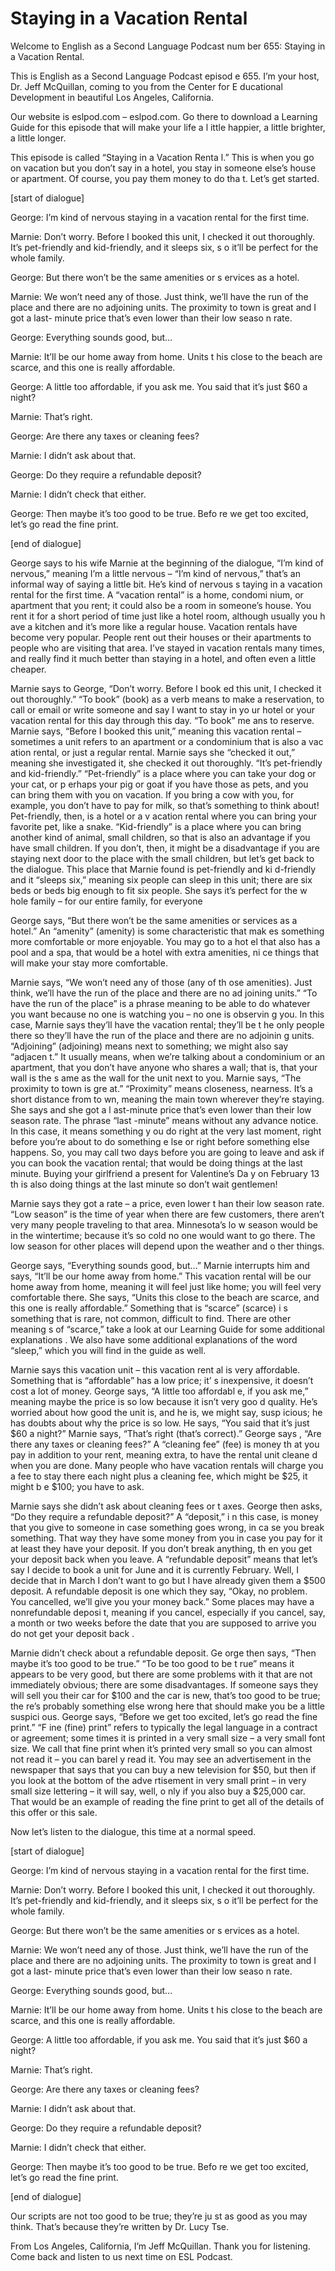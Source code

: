 # Staying in a Vacation Rental

Welcome to English as a Second Language Podcast num ber 655: Staying in a Vacation Rental.

This is English as a Second Language Podcast episod e 655.  I’m your host, Dr. Jeff McQuillan, coming to you from the Center for E ducational Development in beautiful Los Angeles, California.

Our website is eslpod.com – eslpod.com.  Go there to download a Learning Guide for this episode that will make your life a l ittle happier, a little brighter, a little longer.

This episode is called “Staying in a Vacation Renta l.”  This is when you go on vacation but you don’t say in a hotel, you stay in someone else’s house or apartment.  Of course, you pay them money to do tha t.  Let’s get started.

[start of dialogue]

George:  I’m kind of nervous staying in a vacation rental for the first time.

Marnie:  Don’t worry.  Before I booked this unit, I  checked it out thoroughly.  It’s pet-friendly and kid-friendly, and it sleeps six, s o it’ll be perfect for the whole family.

George:  But there won’t be the same amenities or s ervices as a hotel.

Marnie:  We won’t need any of those.  Just think, we’ll have the run of the place and there are no adjoining units.  The proximity to  town is great and I got a last- minute price that’s even lower than their low seaso n rate.

George:  Everything sounds good, but…

Marnie:  It’ll be our home away from home.  Units t his close to the beach are scarce, and this one is really affordable.

George:  A little too affordable, if you ask me.  You said that it’s just $60 a night?

Marnie:  That’s right.

George:  Are there any taxes or cleaning fees?

Marnie:  I didn’t ask about that.

George:  Do they require a refundable deposit?

Marnie:  I didn’t check that either.

George:  Then maybe it’s too good to be true.  Befo re we get too excited, let’s go read the fine print.

[end of dialogue]

George says to his wife Marnie at the beginning of the dialogue, “I’m kind of nervous,” meaning I’m a little nervous – “I’m kind of nervous,” that’s an informal way of saying a little bit.  He’s kind of nervous s taying in a vacation rental for the first time.  A “vacation rental” is a home, condomi nium, or apartment that you rent; it could also be a room in someone’s house.  You rent it for a short period of time just like a hotel room, although usually you h ave a kitchen and it’s more like a regular house.  Vacation rentals have become very  popular.  People rent out their houses or their apartments to people who are visiting that area.  I’ve stayed in vacation rentals many times, and really find it much better than staying in a hotel, and often even a little cheaper.

Marnie says to George, “Don’t worry.  Before I book ed this unit, I checked it out thoroughly.”  “To book” (book) as a verb means to make a reservation, to call or email or write someone and say I want to stay in yo ur hotel or your vacation rental for this day through this day.  “To book” me ans to reserve.  Marnie says, “Before I booked this unit,” meaning this vacation rental – sometimes a unit refers to an apartment or a condominium that is also a vac ation rental, or just a regular rental.  Marnie says she “checked it out,” meaning she investigated it, she checked it out thoroughly.  “It’s pet-friendly and kid-friendly.”  “Pet-friendly” is a place where you can take your dog or your cat, or p erhaps your pig or goat if you have those as pets, and you can bring them with you  on vacation.  If you bring a cow with you, for example, you don’t have to pay for milk, so that’s something to think about!  Pet-friendly, then, is a hotel or a v acation rental where you can bring your favorite pet, like a snake.  “Kid-friendly” is  a place where you can bring another kind of animal, small children, so that is also an advantage if you have small children.  If you don’t, then, it might be a disadvantage if you are staying next door to the place with the small children, but  let’s get back to the dialogue. This place that Marnie found is pet-friendly and ki d-friendly and it “sleeps six,” meaning six people can sleep in this unit; there are six beds or beds big enough to fit six people.  She says it’s perfect for the w hole family – for our entire family, for everyone

 George says, “But there won’t be the same amenities  or services as a hotel.”  An “amenity” (amenity) is some characteristic that mak es something more comfortable or more enjoyable.  You may go to a hot el that also has a pool and a spa, that would be a hotel with extra amenities, ni ce things that will make your stay more comfortable.

Marnie says, “We won’t need any of those (any of th ose amenities).  Just think, we’ll have the run of the place and there are no ad joining units.”  “To have the run of the place” is a phrase meaning to be able to  do whatever you want because no one is watching you – no one is observin g you.  In this case, Marnie says they’ll have the vacation rental; they’ll be t he only people there so they’ll have the run of the place and there are no adjoinin g units.  “Adjoining” (adjoining) means next to something; we might also say “adjacen t.”  It usually means, when we’re talking about a condominium or an apartment, that you don’t have anyone who shares a wall; that is, that your wall is the s ame as the wall for the unit next to you.  Marnie says, “The proximity to town is gre at.”  “Proximity” means closeness, nearness.  It’s a short distance from to wn, meaning the main town wherever they’re staying.  She says and she got a l ast-minute price that’s even lower than their low season rate.  The phrase “last -minute” means without any advance notice.  In this case, it means something y ou do right at the very last moment, right before you’re about to do something e lse or right before something else happens.  So, you may call two days before you  are going to leave and ask if you can book the vacation rental; that would be doing things at the last minute. Buying your girlfriend a present for Valentine’s Da y on February 13 th  is also doing things at the last minute so don’t wait gentlemen!

Marnie says they got a rate – a price, even lower t han their low season rate. “Low season” is the time of year when there are few  customers, there aren’t very many people traveling to that area.  Minnesota’s lo w season would be in the wintertime; because it’s so cold no one would want to go there.  The low season for other places will depend upon the weather and o ther things.

George says, “Everything sounds good, but…”  Marnie  interrupts him and says, “It’ll be our home away from home.”  This vacation rental will be our home away from home, meaning it will feel just like home; you  will feel very comfortable there.  She says, “Units this close to the beach are scarce, and this one is really affordable.”  Something that is “scarce” (scarce) i s something that is rare, not common, difficult to find.  There are other meaning s of “scarce,” take a look at our Learning Guide for some additional explanations .  We also have some additional explanations of the word “sleep,” which you will find in the guide as well.

 Marnie says this vacation unit – this vacation rent al is very affordable. Something that is “affordable” has a low price; it’ s inexpensive, it doesn’t cost a lot of money.  George says, “A little too affordabl e, if you ask me,” meaning maybe the price is so low because it isn’t very goo d quality.  He’s worried about how good the unit is, and he is, we might say, susp icious; he has doubts about why the price is so low.  He says, “You said that it’s just $60 a night?”  Marnie says, “That’s right (that’s correct).”  George says , “Are there any taxes or cleaning fees?”  A “cleaning fee” (fee) is money th at you pay in addition to your rent, meaning extra, to have the rental unit cleane d when you are done.  Many people who have vacation rentals will charge you a fee to stay there each night plus a cleaning fee, which might be $25, it might b e $100; you have to ask.

Marnie says she didn’t ask about cleaning fees or t axes.  George then asks, “Do they require a refundable deposit?”  A “deposit,” i n this case, is money that you give to someone in case something goes wrong, in ca se you break something. That way they have some money from you in case you pay for it at least they have your deposit.  If you don’t break anything, th en you get your deposit back when you leave.  A “refundable deposit” means that let’s say I decide to book a unit for June and it is currently February.  Well, I decide that in March I don’t want to go but I have already given them a $500 deposit.   A refundable deposit is one which they say, “Okay, no problem.  You cancelled, we’ll give you your money back.”  Some places may have a nonrefundable deposi t, meaning if you cancel, especially if you cancel, say, a month or two weeks  before the date that you are supposed to arrive you do not get your deposit back .

Marnie didn’t check about a refundable deposit.  Ge orge then says, “Then maybe it’s too good to be true.”  “To be too good to be t rue” means it appears to be very good, but there are some problems with it that are not immediately obvious; there are some disadvantages.  If someone says they will sell you their car for $100 and the car is new, that’s too good to be true; the re’s probably something else wrong here that should make you be a little suspici ous.  George says, “Before we get too excited, let’s go read the fine print.”  “F ine (fine) print” refers to typically the legal language in a contract or agreement; some times it is printed in a very small size – a very small font size.  We call that fine print when it’s printed very small so you can almost not read it – you can barel y read it.  You may see an advertisement in the newspaper that says that you can buy a new television for $50, but then if you look at the bottom of the adve rtisement in very small print – in very small size lettering – it will say, well, o nly if you also buy a $25,000 car. That would be an example of reading the fine print to get all of the details of this offer or this sale.

Now let’s listen to the dialogue, this time at a normal speed.

[start of dialogue]

George:  I’m kind of nervous staying in a vacation rental for the first time.

Marnie:  Don’t worry.  Before I booked this unit, I  checked it out thoroughly.  It’s pet-friendly and kid-friendly, and it sleeps six, s o it’ll be perfect for the whole family.

George:  But there won’t be the same amenities or s ervices as a hotel.

Marnie:  We won’t need any of those.  Just think, we’ll have the run of the place and there are no adjoining units.  The proximity to  town is great and I got a last- minute price that’s even lower than their low seaso n rate.

George:  Everything sounds good, but…

Marnie:  It’ll be our home away from home.  Units t his close to the beach are scarce, and this one is really affordable.

George:  A little too affordable, if you ask me.  You said that it’s just $60 a night?

Marnie:  That’s right.

George:  Are there any taxes or cleaning fees?

Marnie:  I didn’t ask about that.

George:  Do they require a refundable deposit?

Marnie:  I didn’t check that either.

George:  Then maybe it’s too good to be true.  Befo re we get too excited, let’s go read the fine print.

[end of dialogue]

Our scripts are not too good to be true; they’re ju st as good as you may think. That’s because they’re written by Dr. Lucy Tse.

 From Los Angeles, California, I’m Jeff McQuillan.  Thank you for listening.  Come back and listen to us next time on ESL Podcast.



